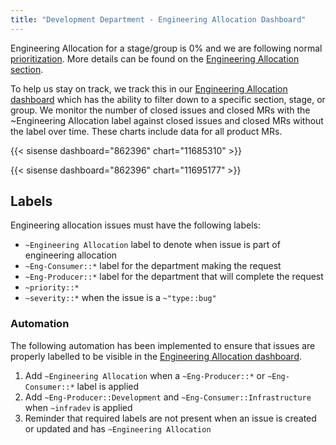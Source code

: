 ```yaml
---
title: "Development Department - Engineering Allocation Dashboard"
---
```


Engineering Allocation for a stage/group is 0% and we are following normal [prioritization](/handbook/product/product-processes/#prioritization). More details can be found on the [Engineering Allocation section](/handbook/engineering/#engineering-allocation).

To help us stay on track, we track this in our [Engineering Allocation dashboard](https://app.periscopedata.com/app/gitlab/862396/Engineering-Allocation) which has the ability to filter down to a specific section, stage, or group. We monitor the number of closed issues and closed MRs with the ~Engineering Allocation label against closed issues and closed MRs without the label over time. These charts include data for all product MRs.

{{< sisense dashboard="862396" chart="11685310" >}}

{{< sisense dashboard="862396" chart="11695177" >}}

## Labels

Engineering allocation issues must have the following labels:

- `~Engineering Allocation` label to denote when issue is part of engineering allocation
- `~Eng-Consumer::*` label for the department making the request
- `~Eng-Producer::*` label for the department that will complete the request
- `~priority::*`
- `~severity::*` when the issue is a `~"type::bug"`

### Automation

The following automation has been implemented to ensure that issues are properly labelled to be visible in the [Engineering Allocation dashboard](https://app.periscopedata.com/app/gitlab/862396/).

1. Add `~Engineering Allocation` when a `~Eng-Producer::*` or `~Eng-Consumer::*` label is applied
1. Add `~Eng-Producer::Development` and `~Eng-Consumer::Infrastructure` when `~infradev` is applied
1. Reminder that required labels are not present when an issue is created or updated and has `~Engineering Allocation`
